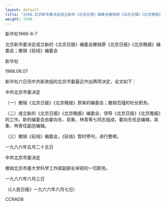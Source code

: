 ```yaml
---
layout: default
title: "3349.北京新市委决定成立新的《北京日报》编委会撤销原《北京日报》《北京晚报》编委会；撤销《前线》编委会"
weight: 3349
---
```


新华社1966-6-7

北京新市委决定成立新的《北京日报》编委会撤销原《北京日报》《北京晚报》编委会；撤销《前线》编委会

新华社

1966.06.07

新华社六日讯中共新改组的北京市委最近作出两项决定，全文如下：

中共北京市委决定

（一）撤销《北京日报》《北京晚报》原来的编委会；撤销范瑾的社长职务。

（二）成立新的《北京日报》《北京晚报》编委会，领导《北京日报》《北京晚报》的工作。新的编委会由翟向东、吴象、林青等七同志组成，翟向东任总编辑，吴象、林青任副总编辑。

（三）撤销《前线》编委会，《前线》暂时停刊，进行整顿。

一九六六年五月二十五日

中共北京市委决定

撤销北京市委大学科学工作部副部长宋硕的一切职务。

一九六六年六月三日

（《人民日报》一九六六年六月七日）

CCRADB

